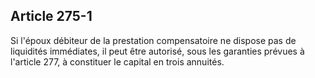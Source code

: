 Article 275-1
----
Si l'époux débiteur de la prestation compensatoire ne dispose pas de liquidités
immédiates, il peut être autorisé, sous les garanties prévues à l'article 277, à
constituer le capital en trois annuités.
